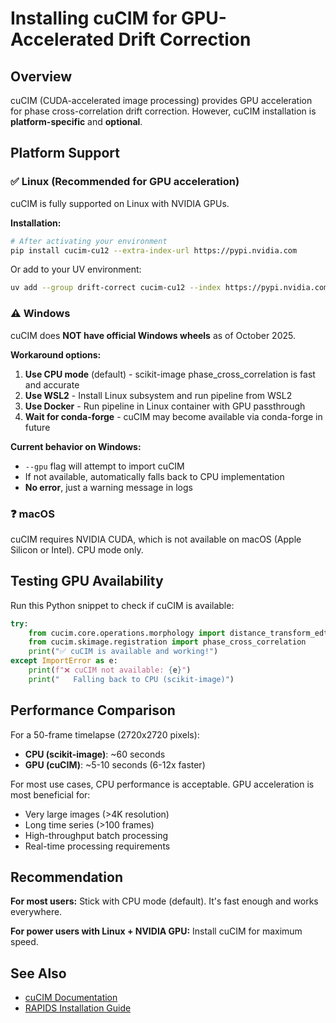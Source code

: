 # Installing cuCIM for GPU-Accelerated Drift Correction

## Overview

cuCIM (CUDA-accelerated image processing) provides GPU acceleration for phase cross-correlation drift correction. However, cuCIM installation is **platform-specific** and **optional**.

## Platform Support

### ✅ Linux (Recommended for GPU acceleration)
cuCIM is fully supported on Linux with NVIDIA GPUs.

**Installation:**
```bash
# After activating your environment
pip install cucim-cu12 --extra-index-url https://pypi.nvidia.com
```

Or add to your UV environment:
```bash
uv add --group drift-correct cucim-cu12 --index https://pypi.nvidia.com
```

### ⚠️ Windows
cuCIM does **NOT have official Windows wheels** as of October 2025. 

**Workaround options:**
1. **Use CPU mode** (default) - scikit-image phase_cross_correlation is fast and accurate
2. **Use WSL2** - Install Linux subsystem and run pipeline from WSL2
3. **Use Docker** - Run pipeline in Linux container with GPU passthrough
4. **Wait for conda-forge** - cuCIM may become available via conda-forge in future

**Current behavior on Windows:**
- `--gpu` flag will attempt to import cuCIM
- If not available, automatically falls back to CPU implementation
- **No error**, just a warning message in logs

### ❓ macOS
cuCIM requires NVIDIA CUDA, which is not available on macOS (Apple Silicon or Intel).
CPU mode only.

## Testing GPU Availability

Run this Python snippet to check if cuCIM is available:

```python
try:
    from cucim.core.operations.morphology import distance_transform_edt
    from cucim.skimage.registration import phase_cross_correlation
    print("✅ cuCIM is available and working!")
except ImportError as e:
    print(f"❌ cuCIM not available: {e}")
    print("   Falling back to CPU (scikit-image)")
```

## Performance Comparison

For a 50-frame timelapse (2720x2720 pixels):

- **CPU (scikit-image)**: ~60 seconds
- **GPU (cuCIM)**: ~5-10 seconds (6-12x faster)

For most use cases, CPU performance is acceptable. GPU acceleration is most beneficial for:
- Very large images (>4K resolution)
- Long time series (>100 frames)
- High-throughput batch processing
- Real-time processing requirements

## Recommendation

**For most users:** Stick with CPU mode (default). It's fast enough and works everywhere.

**For power users with Linux + NVIDIA GPU:** Install cuCIM for maximum speed.

## See Also

- [cuCIM Documentation](https://docs.rapids.ai/api/cucim/stable/)
- [RAPIDS Installation Guide](https://rapids.ai/start.html)
